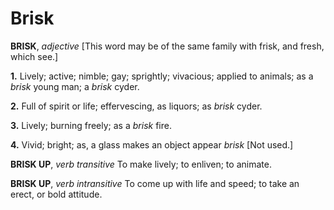 # Brisk

**BRISK**, _adjective_ \[This word may be of the same family with frisk, and fresh, which see.\]

**1.** Lively; active; nimble; gay; sprightly; vivacious; applied to animals; as a _brisk_ young man; a _brisk_ cyder.

**2.** Full of spirit or life; effervescing, as liquors; as _brisk_ cyder.

**3.** Lively; burning freely; as a _brisk_ fire.

**4.** Vivid; bright; as, a glass makes an object appear _brisk_ \[Not used.\]

**BRISK UP**, _verb transitive_ To make lively; to enliven; to animate.

**BRISK UP**, _verb intransitive_ To come up with life and speed; to take an erect, or bold attitude.